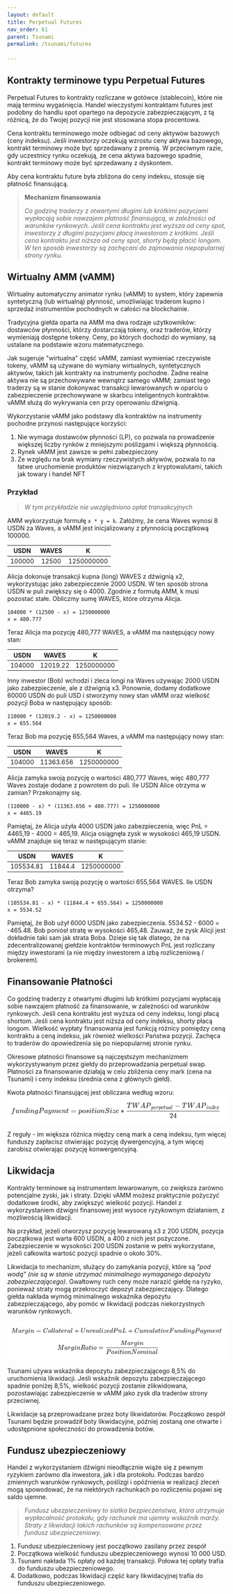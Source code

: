 ```yaml
---
layout: default
title: Perpetual Futures
nav_order: 61
parent: Tsunami
permalink: /tsunami/futures

---
```


## Kontrakty terminowe typu Perpetual Futures

Perpetual Futures to kontrakty rozliczane w gotówce (stablecoin), które nie mają terminu wygaśnięcia. Handel wieczystymi kontraktami futures jest podobny do handlu spot opartego na depozycie zabezpieczającym, z tą różnicą, że do Twojej pozycji nie jest stosowana stopa procentowa.

Cena kontraktu terminowego może odbiegać od ceny aktywów bazowych (ceny indeksu). Jeśli inwestorzy oczekują wzrostu ceny aktywa bazowego, kontrakt terminowy może być sprzedawany z premią. W przeciwnym razie, gdy uczestnicy rynku oczekują, że cena aktywa bazowego spadnie, kontrakt terminowy może być sprzedawany z dyskontem.

Aby cena kontraktu future była zbliżona do ceny indeksu, stosuje się płatność finansującą.

> **Mechanizm finansowania**
> 
> *Co godzinę traderzy z otwartymi długimi lub krótkimi pozycjami wypłacają sobie nawzajem płatność finansującą, w zależności od warunków rynkowych. Jeśli cena kontraktu jest wyższa od ceny spot, inwestorzy z długimi pozycjami płacą inwestorom z krótkimi. Jeśli cena kontraktu jest niższa od ceny spot, shorty będą płacić longom. W ten sposób inwestorzy są zachęcani do zajmowania niepopularnej strony rynku.*

## Wirtualny AMM (vAMM)

Wirtualny automatyczny animator rynku (vAMM) to system, który zapewnia syntetyczną (lub wirtualną) płynność, umożliwiając traderom kupno i sprzedaż instrumentów pochodnych w całości na blockchainie.

Tradycyjna giełda oparta na AMM ma dwa rodzaje użytkowników: dostawców płynności, którzy dostarczają tokeny, oraz traderów, którzy wymieniają dostępne tokeny. Ceny, po których dochodzi do wymiany, są ustalane na podstawie wzoru matematycznego.

Jak sugeruje "wirtualna" część vAMM, zamiast wymieniać rzeczywiste tokeny, vAMM są używane do wymiany wirtualnych, syntetycznych aktywów, takich jak kontrakty na instrumenty pochodne. Żadne realne aktywa nie są przechowywane wewnątrz samego vAMM; zamiast tego traderzy są w stanie dokonywać transakcji lewarowanych w oparciu o zabezpieczenie przechowywane w skarbcu inteligentnych kontraktów. vAMM służą do wykrywania cen przy operowaniu dźwignią.

Wykorzystanie vAMM jako podstawy dla kontraktów na instrumenty pochodne przynosi następujące korzyści:

1. Nie wymaga dostawców płynności (LP), co pozwala na prowadzenie większej liczby rynków z mniejszymi poślizgami i większą płynnością.
2. Rynek vAMM jest zawsze w pełni zabezpieczony
3. Ze względu na brak wymiany rzeczywistych aktywów, pozwala to na łatwe uruchomienie produktów niezwiązanych z kryptowalutami, takich jak towary i handel NFT

### Przykład

> *W tym przykładzie nie uwzględniono opłat transakcyjnych*

AMM wykorzystuje formułę `x * y = k`. Załóżmy, że cena Waves wynosi 8 USDN za Waves, a vAMM jest inicjalizowany z płynnością początkową 100000.

| USDN   | WAVES | K          |
|:------:|:-----:|:----------:|
| 100000 | 12500 | 1250000000 |

Alicja dokonuje transakcji kupna (long) WAVES z dźwignią x2, wykorzystując jako zabezpieczenie 2000 USDN. W ten sposób strona USDN w puli zwiększy się o 4000. Zgodnie z formułą AMM, k musi pozostać stałe. Obliczmy sumę WAVES, które otrzyma Alicja.

```
104000 * (12500 - x) = 1250000000
x = 480.777
```

Teraz Alicja ma pozycję 480,777 WAVES, a vAMM ma następujący nowy stan:


| USDN   | WAVES    | K          |
|:------:|:--------:|:----------:|
| 104000 | 12019.22 | 1250000000 |

Inny inwestor (Bob) wchodzi i zleca longi na Waves używając 2000 USDN jako zabezpieczenie, ale z dźwignią x3. Ponownie, dodamy dodatkowe 60000 USDN do puli USD i stworzymy nowy stan vAMM oraz wielkość pozycji Boba w następujący sposób:

```
110000 * (12019.2 - x) = 1250000000
x = 655.564
```

Teraz Bob ma pozycję 655,564 Waves, a vAMM ma następujący nowy stan:

| USDN   | WAVES     | K          |
|:------:|:---------:|:----------:|
| 104000 | 11363.656 | 1250000000 |

Alicja zamyka swoją pozycję o wartości 480,777 Waves, więc 480,777 Waves zostaje dodane z powrotem do puli. Ile USDN Alice otrzyma w zamian? Przekonajmy się.

```
(110000 - x) * (11363.656 + 480.777) = 1250000000
x = 4465.19
```

Pamiętaj, że Alicja użyła 4000 USDN jako zabezpieczenia, więc PnL = 4465,19 - 4000 = 465,19. Alicja osiągnęła zysk w wysokości 465,19 USDN. vAMM znajduje się teraz w następującym stanie:

| USDN      | WAVES   | K          |
|:---------:|:-------:|:----------:|
| 105534.81 | 11844.4 | 1250000000 |

Teraz Bob zamyka swoją pozycję o wartości 655,564 WAVES. Ile USDN otrzyma?

```
(105534.81 - x) * (11844.4 + 655.564) = 1250000000
x = 5534.52
```

Pamiętaj, że Bob użył 6000 USDN jako zabezpieczenia. 5534.52 - 6000 = -465.48. Bob poniósł stratę w wysokości 465,48. Zauważ, że zysk Alicji jest dokładnie taki sam jak strata Boba. Dzieje się tak dlatego, że na zdecentralizowanej giełdzie kontraktów terminowych PnL jest rozliczany między inwestorami (a nie między inwestorem a izbą rozliczeniową / brokerem).

## Finansowanie Płatności

Co godzinę traderzy z otwartymi długimi lub krótkimi pozycjami wypłacają sobie nawzajem płatność za finansowanie, w zależności od warunków rynkowych. Jeśli cena kontraktu jest wyższa od ceny indeksu, longi płacą shortom. Jeśli cena kontraktu jest niższa od ceny indeksu, shorty płacą longom. Wielkość wypłaty finansowania jest funkcją różnicy pomiędzy ceną kontraktu a ceną indeksu, jak również wielkości Państwa pozycji. Zachęca to traderów do opowiedzenia się po niepopularnej stronie rynku.

Okresowe płatności finansowe są najczęstszym mechanizmem wykorzystywanym przez giełdy do przeprowadzania perpetual swap. Płatności za finansowanie działają w celu zbliżenia ceny mark (cena na Tsunami) i ceny indeksu (średnia cena z głównych giełd).

Kwota płatności finansującej jest obliczana według wzoru:
![Tsunami Funding Payment](/images/tsunami-funding-payment.png)

Z reguły - im większa różnica między ceną mark a ceną indeksu, tym więcej funduszy zapłacisz otwierając pozycję dywergencyjną, a tym więcej zarobisz otwierając pozycję konwergencyjną.

## Likwidacja

Kontrakty terminowe są instrumentem lewarowanym, co zwiększa zarówno potencjalne zyski, jak i straty. Dzięki vAMM możesz praktycznie pożyczyć dodatkowe środki, aby zwiększyć wielkość pozycji. Handel z wykorzystaniem dźwigni finansowej jest wysoce ryzykownym działaniem, z możliwością likwidacji.

Na przykład, jeżeli otworzysz pozycję lewarowaną x3 z 200 USDN, pozycja początkowa jest warta 600 USDN, a 400 z nich jest pożyczone. Zabezpieczenie w wysokości 200 USDN zostanie w pełni wykorzystane, jeżeli całkowita wartość pozycji spadnie o około 30%.

Likwidacja to mechanizm, służący do zamykania pozycji, które są *"pod wodą" (nie są w stanie utrzymać minimalnego wymaganego depozytu zabezpieczającego)*. Gwałtowny ruch ceny może narazić giełdę na ryzyko, ponieważ straty mogą przekroczyć depozyt zabezpieczający. Dlatego giełda nakłada wymóg minimalnego wskaźnika depozytu zabezpieczającego, aby pomóc w likwidacji podczas niekorzystnych warunków rynkowych.

![Liquidation](/images/tsunami-liquidation.png)

Tsunami używa wskaźnika depozytu zabezpieczającego 8,5% do uruchomienia likwidacji. Jeśli wskaźnik depozytu zabezpieczającego spadnie poniżej 8,5%, wielkość pozycji zostanie zlikwidowana, pozostawiając zabezpieczenie w vAMM jako zysk dla traderów strony przeciwnej.

Likwidacje są przeprowadzane przez boty likwidatorów. Początkowo zespół Tsunami będzie prowadził boty likwidacyjne, później zostaną one otwarte i udostępnione społeczności do prowadzenia botów.

## Fundusz ubezpieczeniowy

Handel z wykorzystaniem dźwigni nieodłącznie wiąże się z pewnym ryzykiem zarówno dla inwestora, jak i dla protokołu. Podczas bardzo zmiennych warunków rynkowych, poślizgi i opóźnienia w realizacji zleceń mogą spowodować, że na niektórych rachunkach po rozliczeniu pojawi się saldo ujemne.

> *Fundusz ubezpieczeniowy to siatka bezpieczeństwa, która utrzymuje wypłacalność protokołu, gdy rachunek ma ujemny wskaźnik marży. Straty z likwidacji takich rachunków są kompensowane przez fundusz ubezpieczeniowy.*

1. Fundusz ubezpieczeniowy jest początkowo zasilany przez zespół
2. Początkowa wielkość funduszu ubezpieczeniowego wynosi 10 000 USD.
3. Tsunami nakłada 1% opłaty od każdej transakcji. Połowa tej opłaty trafia do funduszu ubezpieczeniowego.
4. Dodatkowo, podczas likwidacji część kary likwidacyjnej trafia do funduszu ubezpieczeniowego.